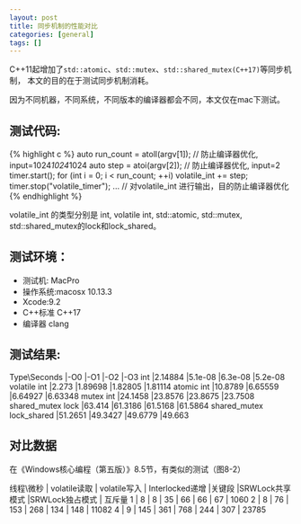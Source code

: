 ```yaml
---
layout: post
title: 同步机制的性能对比
categories: [general]
tags: []
---
```


C++11起增加了`std::atomic`、`std::mutex`、`std::shared_mutex(C++17)`等同步机制，
本文的目的在于测试同步机制消耗。

因为不同机器，不同系统，不同版本的编译器都会不同，本文仅在mac下测试。

## 测试代码:

{% highlight c %}
auto run_count = atoll(argv[1]); // 防止编译器优化, input=1024*1024*1024
auto step = atoi(argv[2]); // 防止编译器优化, input=2
timer.start();
for (int i = 0; i < run_count; ++i) 
    volatile_int += step;
timer.stop("volatile_timer");
... // 对volatile_int 进行输出，目的防止编译器优化
{% endhighlight %}

volatile_int 的类型分别是 int, volatile int, std::atomic<int>, std::mutex, std::shared_mutex的lock和lock_shared。

## 测试环境：

* 测试机: MacPro
* 操作系统:macosx 10.13.3 
* Xcode:9.2
* C++标准 C++17
* 编译器 clang

## 测试结果:

Type\Seconds                |-O0       |-O1       |-O2       |-O3
int                         |2.14884   |5.1e-08   |6.3e-08   |5.2e-08
volatile int                |2.273     |1.89698   |1.82805   |1.81114
atomic int                  |10.8789   |6.65559   |6.64927   |6.63348
mutex int                   |24.1458   |23.8576   |23.8675   |23.7508
shared_mutex lock           |63.414    |61.3186   |61.5168   |61.5864
shared_mutex lock_shared    |51.2651   |49.3427   |49.6779   |49.663


## 对比数据

在《Windows核心编程（第五版）》8.5节，有类似的测试（图8-2）

线程\微秒    | volatile读取 | volatile写入 | Interlocked递增 |关键段 |SRWLock共享模式 |SRWLock独占模式 | 互斥量
1           | 8           | 8            | 35             | 66   | 66            | 67           | 1060
2           | 8           | 76           | 153            | 268  | 134           | 148          | 11082
4           | 9           | 145          | 361            | 768  | 244           | 307          | 23785





